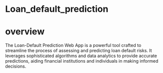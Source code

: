 # Loan_default_prediction

# overview
The Loan-Default Prediction Web App is a powerful tool crafted to streamline the process of assessing and predicting loan default risks. It leverages sophisticated algorithms and data analytics to provide accurate predictions, aiding financial institutions and individuals in making informed decisions.
